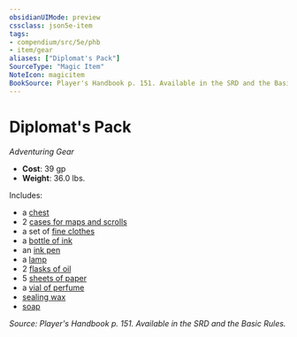 ```yaml
---
obsidianUIMode: preview
cssclass: json5e-item
tags:
- compendium/src/5e/phb
- item/gear
aliases: ["Diplomat's Pack"]
SourceType: "Magic Item"
NoteIcon: magicitem
BookSource: Player's Handbook p. 151. Available in the SRD and the Basic Rules.
---
```

# Diplomat's Pack
*Adventuring Gear*  

- **Cost**: 39 gp
- **Weight**: 36.0 lbs.

Includes:

- a [chest](/3-Mechanics/CLI/items/chest.md)  
- 2 [cases for maps and scrolls](/3-Mechanics/CLI/items/map-or-scroll-case.md)  
- a set of [fine clothes](/3-Mechanics/CLI/items/fine-clothes.md)  
- a [bottle of ink](/3-Mechanics/CLI/items/ink-1-ounce-bottle.md)  
- an [ink pen](/3-Mechanics/CLI/items/ink-pen.md)  
- a [lamp](/3-Mechanics/CLI/items/lamp.md)  
- 2 [flasks of oil](/3-Mechanics/CLI/items/oil-flask.md)  
- 5 [sheets of paper](/3-Mechanics/CLI/items/paper-one-sheet.md)  
- a [vial of perfume](/3-Mechanics/CLI/items/perfume-vial.md)  
- [sealing wax](/3-Mechanics/CLI/items/sealing-wax.md)  
- [soap](/3-Mechanics/CLI/items/soap.md)  

*Source: Player's Handbook p. 151. Available in the SRD and the Basic Rules.*